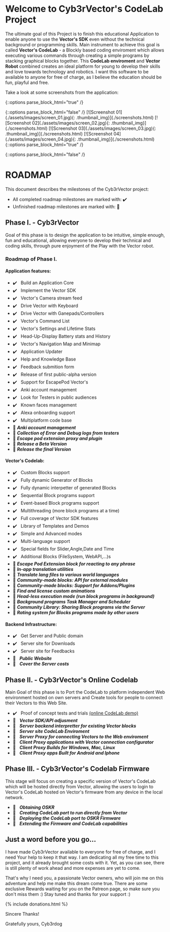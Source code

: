 ﻿---
layout: default
---

# Welcome to Cyb3rVector's CodeLab Project

The ultimate goal of this Project is to finish this educational Application to enable anyone to use the **Vector's SDK** even without the technical background or programming skills.
Main instrument to achieve this goal is called **Vector's CodeLab** - a Blockly based coding enviroment which allows executing various commands through creating a simple programs by stacking graphical blocks together.
This **CodeLab enviroment** and **Vector Robot** combined creates an ideal platform for young to develop their skills and love towards technology and robotics.
I want this software to be available to anyone for free of charge, as I believe the education should be fun, playful and free.

Take a look at some screenshots from the application:

{::options parse_block_html="true" /}
<div class="thumbnails">
{::options parse_block_html="false" /}
[![Screenshot 01](./assets/images/screen_01.jpg){: .thumbnail_img}](./screenshots.html)
[![Screenshot 02](./assets/images/screen_02.jpg){: .thumbnail_img}](./screenshots.html)
[![Screenshot 03](./assets/images/screen_03.jpg){: .thumbnail_img}](./screenshots.html)
[![Screenshot 04](./assets/images/screen_04.jpg){: .thumbnail_img}](./screenshots.html)
{::options parse_block_html="true" /}
</div><p></p>
{::options parse_block_html="false" /}

# ROADMAP

This document describes the milestones of the Cyb3rVector project:
- All completed roadmap milestones are marked with: ✔️
- Unfinished roadmap milestones are marked with:   🏁

## Phase I. - Cyb3rVector

Goal of this phase is to design the application to be intuitive, simple enough, fun and educational, allowing everyone to develop their technical and coding skills, through pure enjoyment of the Play with the Vector robot.

### Roadmap of Phase I.

#### Application features:
- ✔️ &nbsp; Build an Application Core
- ✔️ &nbsp; Implement the Vector SDK
- ✔️ &nbsp; Vector's Camera stream feed
- ✔️ &nbsp; Drive Vector with Keyboard
- ✔️ &nbsp; Drive Vector with Ganepads/Controllers
- ✔️ &nbsp; Vector's Command List
- ✔️ &nbsp; Vector's Settings and Lifetime Stats
- ✔️ &nbsp; Head-Up-Display Battery stats and History
- ✔️ &nbsp; Vector's Navigation Map and Minimap
- ✔️ &nbsp; Application Updater
- ✔️ &nbsp; Help and Knowledge Base
- ✔️ &nbsp; Feedback submition form
- ✔️ &nbsp; Release of first public-alpha version
- ✔️ &nbsp; Support for EscapePod Vector's
- ✔️ &nbsp; Anki account management
- ✔️ &nbsp; Look for Testers in public audiences
- ✔️ &nbsp; Known faces management
- ✔️ &nbsp; Alexa onboarding support
- ✔️ &nbsp; Multiplatform code base
- 🏁 ***Anki account management***
- 🏁 ***Collection of Error and Debug logs from testers***
- 🏁 ***Escape pod extension proxy and plugin***
- 🏁 ***Release a Beta Version***
- 🏁 ***Release the final Version***

#### Vector's Codelab:
- ✔️ &nbsp; Custom Blocks support
- ✔️ &nbsp; Fully dynamic Generator of Blocks
- ✔️ &nbsp; Fully dynamic interpetter of generated Blocks
- ✔️ &nbsp; Sequential Block programs support
- ✔️ &nbsp; Event-based Block programs support
- ✔️ &nbsp; Multithreading (more block programs at a time)
- ✔️ &nbsp; Full coverage of Vector SDK features
- ✔️ &nbsp; Library of Templates and Demos
- ✔️ &nbsp; Simple and Advanced modes
- ✔️ &nbsp; Multi-language support
- ✔️ &nbsp; Special fields for Slider,Angle,Date and Time
- ✔️ &nbsp; Additional Blocks (FileSystem, WebAPI,...)s
- 🏁 ***Escape Pod Extension block for reacting to any phrase***
- 🏁 ***In-app translation utilities***
- 🏁 ***Translate lang files to various world languages***
- 🏁 ***Community-made blocks: API for external modules***
- 🏁 ***Community-made blocks: Support for Addons/Plugins***
- 🏁 ***Find and license custom animations***
- 🏁 ***Head-less execution mode (run block programs in background)***
- 🏁 ***Background programs Task Manager and Scheduler***
- 🏁 ***Community Library: Sharing Block programs via the Server***
- 🏁 ***Rating system for Blocks programs made by other users***

#### Backend Infrastructure:
- ✔️ &nbsp; Get Server and Public domain
- ✔️ &nbsp; Server site for Downloads
- ✔️ &nbsp; Server site for Feedbacks
- 🏁 &nbsp; ***Public Website***
- 🏁 &nbsp; ***Cover the Server costs***


## Phase II. - Cyb3rVector's Online Codelab

Main Goal of this phase is to Port the CodeLab to platform independent Web environment hosted on own servers and Create tools for people to connect their Vectors to this Web Site.

- ✔️ &nbsp; Proof of concept tests and trials [(online CodeLab demo)](./codelab.html)
- 🏁 &nbsp; ***Vector SDK/API adjusment***
- 🏁 &nbsp; ***Server backend interpretter for existing Vector blocks***
- 🏁 &nbsp; ***Server site CodeLab Enviroment***
- 🏁 &nbsp; ***Server Proxy for connecting Vectors to the Web enviroment***
- 🏁 &nbsp; ***Client Proxy applications with Vector connection configurator***
- 🏁 &nbsp; ***Client Proxy Builds for Windows, Mac, Linux***
- 🏁 &nbsp; ***Client Proxy apps Built for Android and Iphone***


## Phase III. - Cyb3rVector's Codelab Firmware

This stage will focus on creating a specific version of Vector's CodeLab which will be hosted directly from Vector, allowing the users to login to Vector's CodeLab hosted on Vector's firmware from any device in the local network.

- 🏁 &nbsp; ***Obtaining OSKR***
- 🏁 &nbsp; ***Creating CodeLab port to run directly from Vector***
- 🏁 &nbsp; ***Deploying the CodeLab port to OSKR Firmware***
- 🏁 &nbsp; ***Extending the Firmware and CodeLab capabilities***


## Just a word before you go...
I have made Cyb3rVector available to everyone for free of charge, and I need Your help to keep it that way.
I am dedicating all my free time to this project, and it already brought some costs with it. Yet, as you can see, there is still plenty of work ahead and more expenses are yet to come.

That's why I need you, a passionate Vector owners, who will join me on this adventure and help me make this dream come true.
There are some exclusive Rewards waiting for you on the Patreon page, so make sure you don't miss them :) Stay tuned and thanks for your support :)

{% include donations.html %}

Sincere Thanks!

Gratefully yours,
Cyb3rdog
